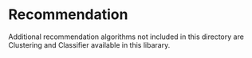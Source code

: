 # Recommendation

Additional recommendation algorithms not included in this directory are Clustering and Classifier available in this libarary.